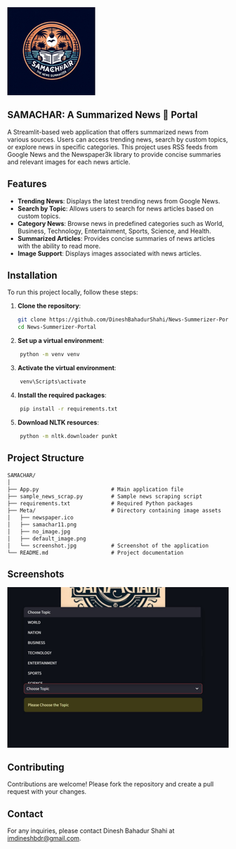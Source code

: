 <img src="/InNews-master/Meta/samachar.jpg" alt="screenshot" style="width:200px;height:auto;">

## SAMACHAR: A Summarized News 📰 Portal
A Streamlit-based web application that offers summarized news from various sources. Users can access trending news, search by custom topics, or explore news in specific categories. This project uses RSS feeds from Google News and the Newspaper3k library to provide concise summaries and relevant images for each news article.


## Features

- **Trending News**: Displays the latest trending news from Google News.
- **Search by Topic**: Allows users to search for news articles based on custom topics.
- **Category News**: Browse news in predefined categories such as World, Business, Technology, Entertainment, Sports, Science, and Health.
- **Summarized Articles**: Provides concise summaries of news articles with the ability to read more.
- **Image Support**: Displays images associated with news articles.

## Installation

To run this project locally, follow these steps:

1. **Clone the repository**:
   ```sh
   git clone https://github.com/DineshBahadurShahi/News-Summerizer-Portal.git
   cd News-Summerizer-Portal

2. **Set up a virtual environment**:
```sh
    python -m venv venv 
```
3. **Activate the virtual environment**:
```sh
    venv\Scripts\activate
```
4.  **Install the required packages**:
```sh
    pip install -r requirements.txt
``` 
5.  **Download NLTK resources**:
```sh
    python -m nltk.downloader punkt
```


## Project Structure
```
SAMACHAR/
│
├── App.py                       # Main application file
├── sample_news_scrap.py         # Sample news scraping script
├── requirements.txt             # Required Python packages
├── Meta/                        # Directory containing image assets
│   ├── newspaper.ico
│   ├── samachar11.png
│   ├── no_image.jpg
│   ├── default_image.png
│   └── screenshot.jpg           # Screenshot of the application
└── README.md                    # Project documentation
```

## Screenshots
<img src="/InNews-master/Meta/screenshot.jpg" alt="screenshot" style="max-width:100%;height:auto;">



## Contributing
Contributions are welcome! Please fork the repository and create a pull request with your changes.

## Contact
For any inquiries, please contact Dinesh Bahadur Shahi at [imdineshbdr@gmail.com](mailto:imdineshbdr@gmail.com).








